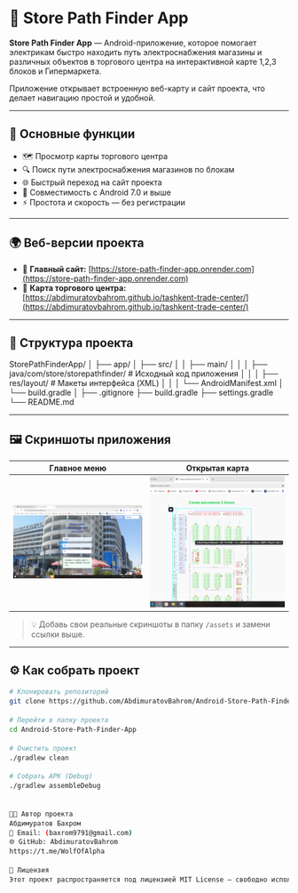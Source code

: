 # 🏬 Store Path Finder App

**Store Path Finder App** — Android-приложение, которое помогает электрикам быстро находить путь электроснабжения  магазины и различных объектов в торгового центра на интерактивной карте 1,2,3 блоков и Гипермаркета.

Приложение открывает встроенную веб-карту и сайт проекта, что делает навигацию простой и удобной.

---

## 🚀 Основные функции

- 🗺️ Просмотр карты торгового центра  
- 🔍 Поиск пути электроснабжения магазинов по блокам  
- 🌐 Быстрый переход на сайт проекта  
- 📱 Совместимость с Android 7.0 и выше  
- ⚡ Простота и скорость — без регистрации

---

## 🌍 Веб-версии проекта

- 🔗 **Главный сайт:** [https://store-path-finder-app.onrender.com](https://store-path-finder-app.onrender.com)  
- 🔗 **Карта торгового центра:** [https://abdimuratovbahrom.github.io/tashkent-trade-center/](https://abdimuratovbahrom.github.io/tashkent-trade-center/)

---

## 🧩 Структура проекта

StorePathFinderApp/
│
├── app/
│ ├── src/
│ │ ├── main/
│ │ │ ├── java/com/store/storepathfinder/ # Исходный код приложения
│ │ │ ├── res/layout/ # Макеты интерфейса (XML)
│ │ │ └── AndroidManifest.xml
│ └── build.gradle
│
├── .gitignore
├── build.gradle
├── settings.gradle
└── README.md




---

## 🖼️ Скриншоты приложения

| Главное меню | Открытая карта |
|---------------|----------------|
| ![Главное меню](https://raw.githubusercontent.com/AbdimuratovBahrom/Android-Store-Path-Finder-App/main/assets/img1.png) | ![Карта](https://raw.githubusercontent.com/AbdimuratovBahrom/Android-Store-Path-Finder-App/main/assets/block3.png) |

> 💡 Добавь свои реальные скриншоты в папку `/assets` и замени ссылки выше.

---

## ⚙️ Как собрать проект

```bash
# Клонировать репозиторий
git clone https://github.com/AbdimuratovBahrom/Android-Store-Path-Finder-App.git

# Перейти в папку проекта
cd Android-Store-Path-Finder-App

# Очистить проект
./gradlew clean

# Собрать APK (Debug)
./gradlew assembleDebug


👨‍💻 Автор проекта
Абдимуратов Бахром
📧 Email: (baxrom9791@gmail.com)
🌐 GitHub: AbdimuratovBahrom
https://t.me/WolfOfAlpha

🏁 Лицензия
Этот проект распространяется под лицензией MIT License — свободно используйте, модифицируйте и развивайте!